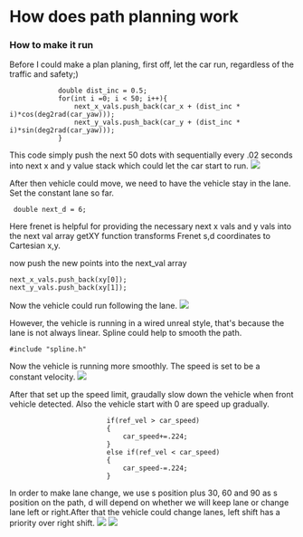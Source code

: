 # How does path planning work
### How to make it run
Before I could make a plan planing, first off, let the car run, regardless of the traffic and safety;)
```
            double dist_inc = 0.5;
            for(int i =0; i < 50; i++){
                next_x_vals.push_back(car_x + (dist_inc * i)*cos(deg2rad(car_yaw)));
                next_y_vals.push_back(car_y + (dist_inc * i)*sin(deg2rad(car_yaw)));
            }
```
This code simply push the next 50 dots with sequentially every .02 seconds into next x and y value stack which could let the car start to run.
![](https://github.com/hang-wang/TERM3_P1/blob/master/image/run.gif)

After then vehicle could move, we need to have the vehicle stay in the lane.
Set the constant lane so far.
```$xslt
 double next_d = 6;
```
Here frenet is helpful for providing the necessary next x vals and y vals into the next val array
getXY function transforms  Frenet s,d coordinates to Cartesian x,y.

now push the new points into the next_val array
```$xslt
next_x_vals.push_back(xy[0]);
next_y_vals.push_back(xy[1]);
```
Now the vehicle could run following the lane.
![](https://github.com/hang-wang/TERM3_P1/blob/master/image/run2.gif)

However, the vehicle is running in a wired unreal style, that's because the lane is not always linear. Spline could help to smooth the path.

```
#include "spline.h"
```
Now the vehicle is running more smoothly. The speed is set to be a constant velocity.
![](https://github.com/hang-wang/TERM3_P1/blob/master/image/run3.gif)

After that set up the speed limit, graudally slow down the vehicle when front vehicle detected. Also the vehicle start with 0 are speed up gradually.
```
                        if(ref_vel > car_speed)
                        {
                            car_speed+=.224;
                        }
                        else if(ref_vel < car_speed)
                        {
                            car_speed-=.224;
                        }
```
In order to make lane change, we use s position plus 30, 60 and 90 as s position on the path, d will depend on whether we will keep lane or change lane left or right.After that the vehicle could change lanes, left shift has a priority over right shift.
![](https://github.com/hang-wang/TERM3_P1/blob/master/image/run4.gif)
![](https://github.com/hang-wang/TERM3_P1/blob/master/image/run5.gif)
